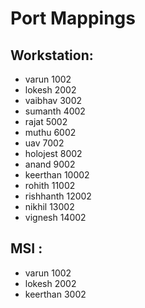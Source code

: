 # Port Mappings

## Workstation:

* varun 1002      
* lokesh 2002      
* vaibhav 3002      
* sumanth 4002      
* rajat 5002      
* muthu 6002      
* uav 7002      
* holojest 8002      
* anand 9002    
* keerthan 10002    
* rohith 11002  
* rishhanth 12002  
* nikhil 13002  
* vignesh 14002

## MSI :

* varun 1002  
* lokesh 2002  
* keerthan 3002  


